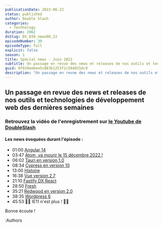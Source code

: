```yaml
---
publicationDate: 2022-06-22
status: published
author: Double Slash
categories:
  - Technology
duration: 2962
dsSlug: DS_039_news06_22
episodeNumber: 39
episodeType: full
explicit: false
season: 1
title: Spécial news - Juin 2022
subtitle: Un passage en revue des news et releases de nos outils et technologies de développement web des dernières semaines
guid: 0f919ee6ee5c883b1253f2c584915dc9
description: "Un passage en revue des news et releases de nos outils et technologies de développement web des dernières semaines Retrouvez la vidéo de l'enregistrement sur le Youtube de DoubleSlash Les news évoquées durant l'épisode : 01:00 Angular 14 03:47 Atom, va mourir le 15 décembre 2022 ! 06:02 Tauri en version 1.0 08:34 Cypress en version 10 13:00 Histoire 16:38 Vue version 2.7 21:10 Fastify DX React 28:50 Fresh 35:21 Redwood en version 2.0 38:35 Wordpress 6 45:53 🎉🎉 IE11 n'est plus ! 🎉🎉 Bonne écoute ! Podcast présenté par : Alexandre Duval @xlanex6 Patrick Faramaz @PatrickFaramaz"
---
```


## Un passage en revue des news et releases de nos outils et technologies de développement web des dernières semaines

### Retrouvez la vidéo de l'enregistrement sur [le Youtube de DoubleSlash](https://youtu.be/eTBTWDVQ8EQ)

#### Les news évoquées durant l'épisode :

- 01:00 [Angular 14](https://blog.angular.io/angular-v14-is-now-available-391a6db736af)
- 03:47 [Atom, va mourir le 15 décembre 2022 !](https://betterprogramming.pub/atom-text-editor-is-dying-long-live-ides-3d1d35ff4e7e)
- 06:02 [Tauri en version 1.0](https://tauri.studio/)
- 08:34 [Cypress en version 10](https://www.cypress.io/blog/2022/06/01/cypress-10-release/)
- 13:00 [Histoire](https://histoire.dev/guide/index.html)
- 16:38 [Vue version 2.7](https://blog.vuejs.org/posts/vue-2-7-beta.html)
- 21:10 [Fastify DX React](https://github.com/fastify/fastify-dx/blob/main/packages/fastify-dx-react/README.md)
- 28:50 [Fresh](https://fresh.deno.dev/)
- 35:21 [Redwood en version 2.0](https://tom.preston-werner.com/2022/05/23/major-version-numbers-are-not-sacred.html)
- 38:35 [Wordpress 6](https://fr.wordpress.org/2022/05/04/guide-des-changements-techniques-de-wordpress-6-0/)
- 45:53 🎉🎉 IE11 n'est plus ! 🎉🎉

Bonne écoute !

:Authors
